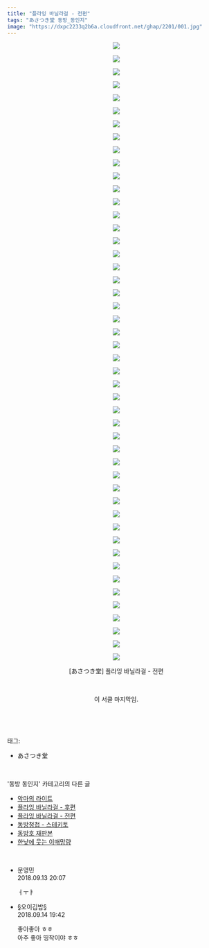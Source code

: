 ```yaml
---
title: "플라잉 바닐라걸 - 전편"
tags: "あさつき堂 동방_동인지"
image: "https://dxpc2233q2b6a.cloudfront.net/ghap/2201/001.jpg"
---
```

<div class="article">
<p style="text-align: center; clear: none; float: none;"><img src="{{ site.imgserver3 }}/ghap/2201/001.jpg"/></p>
<p style="text-align: center; clear: none; float: none;"><img src="{{ site.imgserver3 }}/ghap/2201/002.jpg"/></p>
<p style="text-align: center; clear: none; float: none;"><img src="{{ site.imgserver3 }}/ghap/2201/003.jpg"/></p>
<p style="text-align: center; clear: none; float: none;"><img src="{{ site.imgserver3 }}/ghap/2201/004.jpg"/></p>
<p style="text-align: center; clear: none; float: none;"><img src="{{ site.imgserver3 }}/ghap/2201/005.jpg"/></p>
<p style="text-align: center; clear: none; float: none;"><img src="{{ site.imgserver3 }}/ghap/2201/006.jpg"/></p>
<p style="text-align: center; clear: none; float: none;"><img src="{{ site.imgserver3 }}/ghap/2201/007.jpg"/></p>
<p style="text-align: center; clear: none; float: none;"><img src="{{ site.imgserver3 }}/ghap/2201/008.jpg"/></p>
<p style="text-align: center; clear: none; float: none;"><img src="{{ site.imgserver3 }}/ghap/2201/009.jpg"/></p>
<p style="text-align: center; clear: none; float: none;"><img src="{{ site.imgserver3 }}/ghap/2201/010.jpg"/></p>
<p style="text-align: center; clear: none; float: none;"><img src="{{ site.imgserver3 }}/ghap/2201/011.jpg"/></p>
<p style="text-align: center; clear: none; float: none;"><img src="{{ site.imgserver3 }}/ghap/2201/012.jpg"/></p>
<p style="text-align: center; clear: none; float: none;"><img src="{{ site.imgserver3 }}/ghap/2201/013.jpg"/></p>
<p style="text-align: center; clear: none; float: none;"><img src="{{ site.imgserver3 }}/ghap/2201/014.jpg"/></p>
<p style="text-align: center; clear: none; float: none;"><img src="{{ site.imgserver3 }}/ghap/2201/015.jpg"/></p>
<p style="text-align: center; clear: none; float: none;"><img src="{{ site.imgserver3 }}/ghap/2201/016.jpg"/></p>
<p style="text-align: center; clear: none; float: none;"><img src="{{ site.imgserver3 }}/ghap/2201/017.jpg"/></p>
<p style="text-align: center; clear: none; float: none;"><img src="{{ site.imgserver3 }}/ghap/2201/018.jpg"/></p>
<p style="text-align: center; clear: none; float: none;"><img src="{{ site.imgserver3 }}/ghap/2201/019.jpg"/></p>
<p style="text-align: center; clear: none; float: none;"><img src="{{ site.imgserver3 }}/ghap/2201/020.jpg"/></p>
<p style="text-align: center; clear: none; float: none;"><img src="{{ site.imgserver3 }}/ghap/2201/021.jpg"/></p>
<p style="text-align: center; clear: none; float: none;"><img src="{{ site.imgserver3 }}/ghap/2201/022.jpg"/></p>
<p style="text-align: center; clear: none; float: none;"><img src="{{ site.imgserver3 }}/ghap/2201/023.jpg"/></p>
<p style="text-align: center; clear: none; float: none;"><img src="{{ site.imgserver3 }}/ghap/2201/024.jpg"/></p>
<p style="text-align: center; clear: none; float: none;"><img src="{{ site.imgserver3 }}/ghap/2201/025.jpg"/></p>
<p style="text-align: center; clear: none; float: none;"><img src="{{ site.imgserver3 }}/ghap/2201/026.jpg"/></p>
<p style="text-align: center; clear: none; float: none;"><img src="{{ site.imgserver3 }}/ghap/2201/027.jpg"/></p>
<p style="text-align: center; clear: none; float: none;"><img src="{{ site.imgserver3 }}/ghap/2201/028.jpg"/></p>
<p style="text-align: center; clear: none; float: none;"><img src="{{ site.imgserver3 }}/ghap/2201/029.jpg"/></p>
<p style="text-align: center; clear: none; float: none;"><img src="{{ site.imgserver3 }}/ghap/2201/030.jpg"/></p>
<p style="text-align: center; clear: none; float: none;"><img src="{{ site.imgserver3 }}/ghap/2201/031.jpg"/></p>
<p style="text-align: center; clear: none; float: none;"><img src="{{ site.imgserver3 }}/ghap/2201/032.jpg"/></p>
<p style="text-align: center; clear: none; float: none;"><img src="{{ site.imgserver3 }}/ghap/2201/033.jpg"/></p>
<p style="text-align: center; clear: none; float: none;"><img src="{{ site.imgserver3 }}/ghap/2201/034.jpg"/></p>
<p style="text-align: center; clear: none; float: none;"><img src="{{ site.imgserver3 }}/ghap/2201/035.jpg"/></p>
<p style="text-align: center; clear: none; float: none;"><img src="{{ site.imgserver3 }}/ghap/2201/036.jpg"/></p>
<p style="text-align: center; clear: none; float: none;"><img src="{{ site.imgserver3 }}/ghap/2201/037.jpg"/></p>
<p style="text-align: center; clear: none; float: none;"><img src="{{ site.imgserver3 }}/ghap/2201/038.jpg"/></p>
<p style="text-align: center; clear: none; float: none;"><img src="{{ site.imgserver3 }}/ghap/2201/039.jpg"/></p>
<p style="text-align: center; clear: none; float: none;"><img src="{{ site.imgserver3 }}/ghap/2201/040.jpg"/></p>
<p style="text-align: center; clear: none; float: none;"><img src="{{ site.imgserver3 }}/ghap/2201/041.jpg"/></p>
<p style="text-align: center; clear: none; float: none;"><img src="{{ site.imgserver3 }}/ghap/2201/042.jpg"/></p>
<p style="text-align: center; clear: none; float: none;"><img src="{{ site.imgserver3 }}/ghap/2201/043.jpg"/></p>
<p style="text-align: center; clear: none; float: none;"><img src="{{ site.imgserver3 }}/ghap/2201/044.jpg"/></p>
<p style="text-align: center; clear: none; float: none;"><img src="{{ site.imgserver3 }}/ghap/2201/045.jpg"/></p>
<p style="text-align: center; clear: none; float: none;"><img src="{{ site.imgserver3 }}/ghap/2201/046.jpg"/></p>
<p style="text-align: center; clear: none; float: none;"><img src="{{ site.imgserver3 }}/ghap/2201/047.jpg"/></p>
<p style="text-align: center; clear: none; float: none;"><img src="{{ site.imgserver3 }}/ghap/2201/048.jpg"/></p>
<p style="text-align: center; clear: none; float: none;">[あさつき堂] 플라잉 바닐라걸 - 전편</p>
<p style="text-align: center; clear: none; float: none;"><br/></p>
<p style="text-align: center; clear: none; float: none;">이 서클 마지막임.</p>
<p><br/></p>
</div><br/>
<div class="tagTrail">
<p>태그: </p>
<ul>
<li>あさつき堂</li>
</ul>
</div><br/>
<div class="another">
<p>'동방 동인지' 카테고리의 다른 글</p>
<ul>
<li><a href="/ghap_2203">악마의 라이트</a></li>
<li><a href="/ghap_2202">플라잉 바닐라걸 - 후편</a></li>
<li><a href="/ghap_2201">플라잉 바닐라걸 - 전편</a></li>
<li><a href="/ghap_2199">동방청첩 - 스테키토</a></li>
<li><a href="/ghap_2196">동방호 재판본</a></li>
<li><a href="/ghap_2195">한낮에 웃는 이매망량</a></li>
</ul>
</div><br/>
<div class="cb_module cb_fluid">
<div class="cb_wrt cb_profile">
<div class="comment">
<ul>
<li class="cb_thumb_off" id="comment15331963">
<div class="cb_comment_area">
<div class="cb_info_area">
<div class="cb_section">
<span class="cb_nick_name">문영민</span>
</div>
<div class="cb_section">
<span class="cb_date">2018.09.13 20:07 </span>
</div>
</div>
<div class="cb_dsc_comment">
<p class="cb_dsc">
											ㅓㅜㅑ
										</p>
</div>
</div></li>
<li class="cb_thumb_off" id="comment15332735">
<div class="cb_comment_area">
<div class="cb_info_area">
<div class="cb_section">
<span class="cb_nick_name">§오이김밥§</span>
</div>
<div class="cb_section">
<span class="cb_date">2018.09.14 19:42 </span>
</div>
</div>
<div class="cb_dsc_comment">
<p class="cb_dsc">
											좋아좋아 ㅎㅎ<br/>
아주 좋아 띵작이야 ㅎㅎ
										</p>
</div>
</div></li>
</ul>
</div>
</div><!-- commentList close -->
</div><br/>
